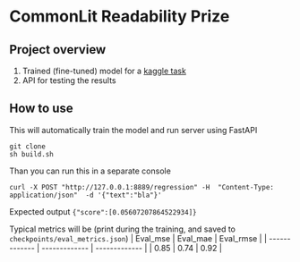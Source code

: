 # CommonLit Readability Prize

## Project overview
1. Trained (fine-tuned) model for a [kaggle task](https://www.kaggle.com/c/commonlitreadabilityprize/overview)
2. API for testing the results


## How to use
This will automatically train the model and run server using FastAPI
```
git clone 
sh build.sh
```
Than you can run this in a separate console
```
curl -X POST "http://127.0.0.1:8889/regression" -H  "Content-Type: application/json"  -d '{"text":"bla"}'
```
Expected output
```{"score":[0.05607207864522934]} ```

Typical metrics will be (print during the training, and saved to ```checkpoints/eval_metrics.json```)
| Eval_mse  | Eval_mae  | Eval_rmse | 
| ------------- | ------------- | ------------- |
| 0.85 | 0.74 | 0.92 |